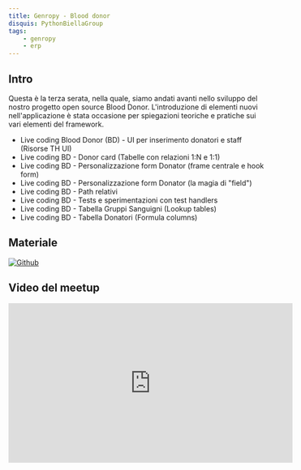 ```yaml
---
title: Genropy - Blood donor
disquis: PythonBiellaGroup
tags:
    - genropy
    - erp
---
```

## Intro

Questa è la terza serata, nella quale, siamo andati avanti nello sviluppo del nostro progetto open source Blood Donor. 
L'introduzione di elementi nuovi nell'applicazione è stata occasione per spiegazioni teoriche e pratiche sui vari elementi del framework.

* Live coding Blood Donor (BD) - UI per inserimento donatori e staff (Risorse TH UI)
* Live coding BD - Donor card (Tabelle con relazioni 1:N e 1:1)
* Live coding BD - Personalizzazione form Donator (frame centrale e hook form)
* Live coding BD - Personalizzazione form Donator  (la magia di "field")
* Live coding BD - Path relativi
* Live coding BD - Tests e sperimentazioni con test handlers
* Live coding BD - Tabella Gruppi Sanguigni (Lookup tables)
* Live coding BD - Tabella Donatori (Formula columns)

## Materiale

[![Github](https://img.shields.io/badge/GitHub-181717.svg?style=for-the-badge&logo=GitHub&logoColor=white)](https://github.com/PythonBiellaGroup/LearnGenRopy)


## Video del meetup

<iframe width="560" height="315" src="https://www.youtube.com/embed/hTo-JV-2hHM?si=VT6vNv9mQJOfLbg1" title="YouTube video player" frameborder="0" allow="accelerometer; autoplay; clipboard-write; encrypted-media; gyroscope; picture-in-picture; web-share" allowfullscreen></iframe>